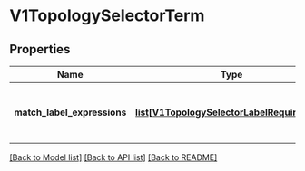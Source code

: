 # V1TopologySelectorTerm

## Properties
Name | Type | Description | Notes
------------ | ------------- | ------------- | -------------
**match_label_expressions** | [**list[V1TopologySelectorLabelRequirement]**](V1TopologySelectorLabelRequirement.md) | A list of topology selector requirements by labels. | [optional] 

[[Back to Model list]](../README.md#documentation-for-models) [[Back to API list]](../README.md#documentation-for-api-endpoints) [[Back to README]](../README.md)


